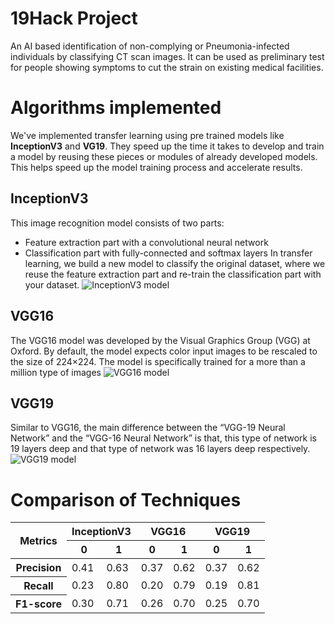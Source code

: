 # 19Hack Project
An AI based identification of non-complying or Pneumonia-infected individuals by classifying CT scan images. It can be used as preliminary test for people showing symptoms to cut the strain on existing medical facilities. 

# Algorithms implemented
We've implemented transfer learning using pre trained models like **InceptionV3** and **VG19**. They speed up the time it takes to develop and train a model by reusing these pieces or modules of already developed models. This helps speed up the model training process and accelerate results. 

## InceptionV3
This image recognition model consists of two parts:
 - Feature extraction part with a convolutional neural network
 - Classification part with fully-connected and softmax layers
In transfer learning, we build a new model to classify the original dataset, where we reuse the feature extraction part and re-train the classification part with your dataset.
![InceptionV3 model](https://user-images.githubusercontent.com/40513848/81470679-a7744f80-9209-11ea-87f4-6a0ba1bbf1a5.png)    

## VGG16
The VGG16 model was developed by the Visual Graphics Group (VGG) at Oxford. By default, the model expects color input images to be rescaled to the size of 224×224. The model is specifically trained for a more than a million type of images
![VGG16 model](https://user-images.githubusercontent.com/40513848/81470734-08038c80-920a-11ea-8ce9-b0916e1fce3c.png)    

## VGG19
Similar to VGG16, the main difference between the “VGG-19 Neural Network” and the “VGG-16 Neural Network” is that, this type of network is 19 layers deep and that type of network was 16 layers deep respectively.
![VGG19 model](https://user-images.githubusercontent.com/40513848/81470765-31bcb380-920a-11ea-8e0c-49245858443d.png)    


# Comparison of Techniques
<table>
    <thead>
        <tr>
            <th rowspan=2>Metrics</th>
            <th colspan=2>InceptionV3</th>
            <th colspan=2>VGG16</th>
            <th colspan=2>VGG19</th>
        </tr>
        <tr>
          <th>0</th>
          <th>1</th>
          <th>0</th>
          <th>1</th>
          <th>0</th>
          <th>1</th>
        </tr>
    </thead>
    <tbody>
        <tr>
            <th>Precision</td>
            <td>0.41</td>
            <td>0.63</td>
            <td>0.37</td>
            <td>0.62</td>
            <td>0.37</td>
            <td>0.62</td>
        </tr>
        <tr>
            <th>Recall</td>
            <td>0.23</td>
            <td>0.80</td>
            <td>0.20</td>
            <td>0.79</td>
            <td>0.19</td>
            <td>0.81</td>
        </tr>
        <tr>
            <th>F1-score</td>
            <td>0.30</td>
            <td>0.71</td>
            <td>0.26</td>
            <td>0.70</td>
            <td>0.25</td>
            <td>0.70</td>
        </tr>
    </tbody>
</table>


